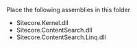 Place the following assemblies in this folder

* Sitecore.Kernel.dll
* Sitecore.ContentSearch.dll
* Sitecore.ContentSearch.Linq.dll